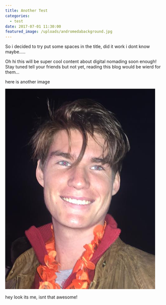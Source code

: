 ```yaml
---
title: Another Test
categories:
  - test
date: 2017-07-01 11:30:00
featured_image: /uploads/andromedabackground.jpg
---
```



So i decided to try put some spaces in the title, did it work i dont know maybe…..

Oh hi this will be super cool content about digital nomading soon enough! Stay tuned tell your friends but not yet, reading this blog would be wierd for them…

here is another image

![](/uploads/versions/author---x----481-641x---.png)

hey look its me, isnt that awesome!